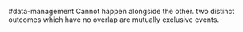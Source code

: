 #data-management 
Cannot happen alongside the other. two distinct outcomes which have no overlap are mutually exclusive events.